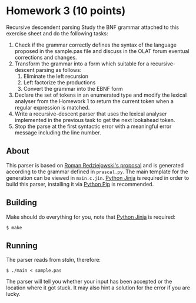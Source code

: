 # Homework 3 (10 points)

Recursive descendent parsing Study the BNF grammar attached to this exercise
sheet and do the following tasks:

1. Check if the grammar correctly defines the syntax of the language proposed
   in the sample.pas file and discuss in the OLAT forum eventual corrections
   and changes.
2. Transform the grammar into a form which suitable for a recursive-descent
   parsing as follows:
   1. Eliminate the left recursion
   2. Left factorize the productions
   3. Convert the grammar into the EBNF form
3. Declare the set of tokens in an enumerated type and modify the lexical
   analyser from the Homework 1 to return the current token when a regular
   expression is matched.
4. Write a recursive-descent parser that uses the lexical analyser implemented
   in the previous task to get the next lookahead token.
5. Stop the parse at the first syntactic error with a meaningful error message
   including the line number.

## About

This parser is based on [Roman Redziejowski's proposal] and is generated
according to the grammar defined in `prascal.py`. The main template for the
generation can be viewed in `main.c.jin`. [Python Jinja] is required in order
to build this parser, installing it via [Python Pip] is recommended.

[Roman Redziejowski's proposal]: <https://www2.informatik.hu-berlin.de/~hs/Aktivitaeten/2006_CSP/CSP06_28.pdf>
[Python Jinja]: <http://jinja.pocoo.org/>
[Python Pip]: <https://pip.pypa.io/en/stable/>

## Building

Make should do everything for you, note that [Python Jinja] is required:

    $ make

## Running

The parser reads from *stdin*, therefore:

    $ ./main < sample.pas

The parser will tell you whether your input has been accepted or the location
where it got stuck. It may also hint a solution for the error if you are lucky.
